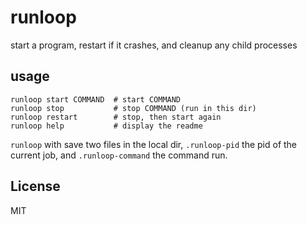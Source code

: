 # runloop

start a program, restart if it crashes, and cleanup any child processes

## usage
```
runloop start COMMAND  # start COMMAND
runloop stop           # stop COMMAND (run in this dir)
runloop restart        # stop, then start again
runloop help           # display the readme
```

`runloop` with save two files in the local dir,
`.runloop-pid` the pid of the current job,
and `.runloop-command` the command run.

## License

MIT
